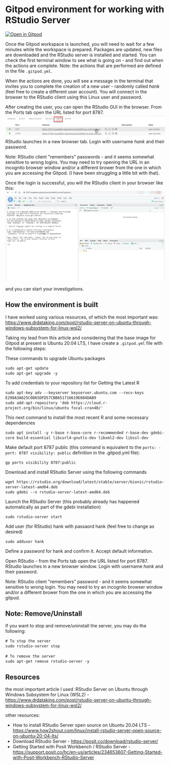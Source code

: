 # Gitpod environment for working with RStudio Server

[![Open in Gitpod](https://gitpod.io/button/open-in-gitpod.svg)](https://gitpod.io/#https://github.com/lucasjellema/gitpod-rstudio)

Once the Gitpod workspace is launched, you will need to wait for a few minutes while the workspace is prepared. Packages are updated, new files are downloaded and the RStudio server is installed and started. You can check the first terminal window to see what is going on - and find out when the actions are complete. Note: the actions that are performed are defined in the file `.gitpod.yml`.

When the actions are done, you will see a message in the terminal that invites you to complete the creation of a new user - randomly called *hank*  (feel free to create a different user account). You will connect in the browser to the RStudio client using this Linux user and password.

After creating the user, you can open the RStudio GUI in the browser. From the Ports tab open the URL listed for port 8787. 
![](images/launch-rstudio-in-browser.png)  
RStudio launches in a new browser tab. Login with username *hank* and their password.

Note: RStudio client "remembers" passwords - and it seems somewhat sensitive to wrong logins. You may need to try opening the URL in an incognito browser window and/or a different brower from the one in which you are accessing the Gitpod. (I have been struggling a little bit with that).

Once the login is successful, you will the RStudio client in your browser like this:
![](images/rstudio-in-browser.png)  

and you can start your investigations.

## How the environment is built

I have worked using various resources, of which the most important was: https://www.drdataking.com/post/rstudio-server-on-ubuntu-through-windows-subsystem-for-linux-wsl2/

Taking my lead from this article and considering that the base image for Gitpod at present is Ubuntu 20.04 LTS, I have create a `.gitpod.yml` file with the following steps:

These commands to upgrade Ubuntu packages

```
sudo apt-get update
sudo apt-get upgrade -y
```

To add credentials to your repository list for Getting the Latest R

```
sudo apt-key adv --keyserver keyserver.ubuntu.com --recv-keys E298A3A825C0D65DFD57CBB651716619E084DAB9
sudo add-apt-repository 'deb https://cloud.r-project.org/bin/linux/ubuntu focal-cran40/'
```

This next command to install the most recent R and some necessary dependencies
```
sudo apt install -y r-base r-base-core r-recommended r-base-dev gdebi-core build-essential libcurl4-gnutls-dev libxml2-dev libssl-dev
```

Make default port 8787 public (this command is equivalent to the `ports: - port: 8787 visibility: public` definition in the .gitpod.yml file):
```
gp ports visibility 8787:public
```

Download and install RStudio Server using the following commands
```
wget https://rstudio.org/download/latest/stable/server/bionic/rstudio-server-latest-amd64.deb
sudo gdebi --n rstudio-server-latest-amd64.deb
```

Launch the RStudio Server (this probably already has happened automatically as part of the gdebi installation)
```
sudo rstudio-server start
```

Add user (for RStudio) hank with passaord hank (feel free to change as desired)

```
sudo adduser hank
```

Define a password for hank and confirm it. Accept default information. 

Open RStudio - from the Ports tab open the URL listed for port 8787. RStudio launches in a new browser window. Login with username *hank* and their password.

Note: RStudio client "remembers" password - and it seems somewhat sensitive to wrong login. You may need to try an incognito browser window and/or a different brower from the one in which you are accessing the gitpod.  

## Note: Remove/Uninstall

If you want to stop and remove/uninstall the server, you may do the following:

```
# To stop the server
sudo rstudio-server stop

# To remove the server
sudo apt-get remove rstudio-server -y
``` 

## Resources

the most important article I used :RStudio Server on Ubuntu through Windows Subsystem for Linux (WSL2) -  https://www.drdataking.com/post/rstudio-server-on-ubuntu-through-windows-subsystem-for-linux-wsl2/

other resources:

* How to install RStudio Server open source on Ubuntu 20.04 LTS - https://www.how2shout.com/linux/install-rstudio-server-open-source-on-ubuntu-20-04-lts/
* Download RStudio Server - https://posit.co/download/rstudio-server/
* Getting Started with Posit Workbench / RStudio Server - https://support.posit.co/hc/en-us/articles/234653607-Getting-Started-with-Posit-Workbench-RStudio-Server
